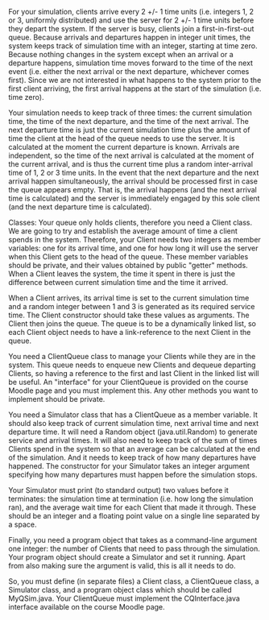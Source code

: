 For your simulation, clients arrive every 2 +/- 1 time units (i.e. integers 1, 2 or 3, uniformly distributed) and use the server for 2 +/- 1 time units before they depart the system. If the server is busy, clients join a first-in-first-out queue. Because arrivals and departures happen in integer unit times, the system keeps track of simulation time with an integer, starting at time zero. Because nothing changes in the system except when an arrival or a departure happens, simulation time moves forward to the time of the next event (i.e. either the next arrival or the next departure, whichever comes first). Since we are not interested in what happens to the system prior to the first client arriving, the first arrival happens at the start of the simulation (i.e. time zero).

Your simulation needs to keep track of three times: the current simulation time, the time of the next departure, and the time of the next arrival. The next departure time is just the current simulation time plus the amount of time the client at the head of the queue needs to use the server. It is calculated at the moment the current departure is known. Arrivals are independent, so the time of the next arrival is calculated at the moment of the current arrival, and is thus the current time plus a random inter-arrival time of 1, 2 or 3 time units. In the event that the next departure and the next arrival happen simultaneously, the arrival should be processed first in case the queue appears empty. That is, the arrival happens (and the next arrival time is calculated) and the server is immediately engaged by this sole client (and the next departure time is calculated).

Classes: Your queue only holds clients, therefore you need a Client class. We are going to try and establish the average amount of time a client spends in the system. Therefore, your Client needs two integers as member variables: one for its arrival time, and one for how long it will use the server when this Client gets to the head of the queue. These member variables should be private, and their values obtained by public "getter" methods. When a Client leaves the system, the time it spent in there is just the difference between current simulation time and the time it arrived.

When a Client arrives, its arrival time is set to the current simulation time and a random integer between 1 and 3 is generated as its required service time. The Client constructor should take these values as arguments. The Client then joins the queue. The queue is to be a dynamically linked list, so each Client object needs to have a link-reference to the next Client in the queue.

You need a ClientQueue class to manage your Clients while they are in the system. This queue needs to enqueue new Clients and dequeue departing Clients, so having a reference to the first and last Client in the linked list will be useful. An "interface" for your ClientQueue is provided on the course Moodle page and you must implement this. Any other methods you want to implement should be private.

You need a Simulator class that has a ClientQueue as a member variable. It should also keep track of current simulation time, next arrival time and next departure time. It will need a Random object (java.util.Random) to generate service and arrival times. It will also need to keep track of the sum of times Clients spend in the system so that an average can be calculated at the end of the simulation. And it needs to keep track of how many departures have happened. The constructor for your Simulator takes an integer argument specifying how many departures must happen before the simulation stops.

Your Simulator must print (to standard output) two values before it terminates: the simulation time at termination (i.e. how long the simulation ran), and the average wait time for each Client that made it through. These should be an integer and a floating point value on a single line separated by a space.

Finally, you need a program object that takes as a command-line argument one integer: the number of Clients that need to pass through the simulation. Your program object should create a Simulator and set it running. Apart from also making sure the argument is valid, this is all it needs to do.

So, you must define (in separate files) a Client class, a ClientQueue class, a Simulator class, and a program object class which should be called MyQSim.java. Your ClientQueue must implement the CQInterface.java interface available on the course Moodle page.
